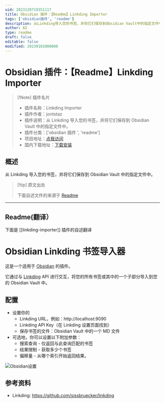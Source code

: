 ```yaml
---
uid: 2023120719351117
title: Obsidian 插件：【Readme】Linkding Importer
tags: ['obsidian插件', 'readme']
description: 从Linkding导入您的书签，并将它们保存到Obsidian Vault中的指定文件中。
author: AI
type: readme
draft: false
editable: false
modified: 20230101000000
---
```


# Obsidian 插件：【Readme】Linkding Importer

> [!Note] 插件名片
> - 插件名称：Linkding Importer
> - 插件作者：jontstaz
> - 插件说明：从 Linkding 导入您的书签，并将它们保存到 Obsidian Vault 中的指定文件中。
> - 插件分类：['obsidian 插件 ', 'readme']
> - 项目地址：[点我访问](https://github.com/jontstaz/obsidian-linkding-importer)
> - 国内下载地址：[下载安装](https://pkmer.cn/products/plugin/pluginMarket/?linkding-importer)

## 概述

从 Linkding 导入您的书签，并将它们保存到 Obsidian Vault 中的指定文件中。

> [!tip] 原文出处
>
>下面自述文件的来源于 [Readme](https://ghproxy.net/https://raw.githubusercontent.com/jontstaz/obsidian-linkding-importer/main/README.md)
>

---

## Readme(翻译）

下面是 [[linkding-importer]] 插件的自述翻译

# Obsidian Linkding 书签导入器

这是一个适用于 [Obsidian](https://obsidian.md) 的插件。

它通过与 [Linkding](https://github.com/sissbruecker/linkding) API 进行交互，将您的所有书签或其中的一个子部分导入到您的 Obsidian Vault 中。

## 配置

- 设置你的
  - Linkding URL，例如：http://localhost:9090
  - Linkding API Key（在 Linkding 设置页面找到）
  - 保存书签的文件：Obsidian Vault 中的一个 MD 文件
- 可选地，你可以设置以下附加参数：
  - 搜索查询 - 仅返回与此查询匹配的书签
  - 结果限制 - 获取多少个书签
  - 偏移量 - 从哪个索引开始返回结果。

![Obsidian设置](https://cdn.pkmer.cn/covers/linkding-importer_2_0.png!pkmer)

## 参考资料

- Linkding: <https://github.com/sissbruecker/linkding>



